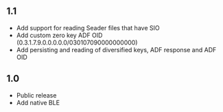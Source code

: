 ## 1.1
 - Add support for reading Seader files that have SIO
 - Add custom zero key ADF OID (0.3.1.7.9.0.0.0.0.0/030107090000000000)
 - Add persisting and reading of diversified keys, ADF response and ADF OID
## 1.0
 - Public release
 - Add native BLE
